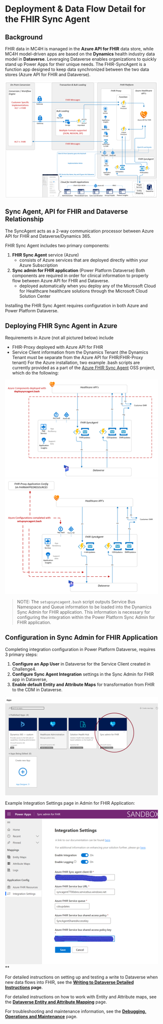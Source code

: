 # Deployment & Data Flow Detail for the FHIR Sync Agent
## Background
FHIR data in MC4H is managed in the **Azure API for FHIR** data store, while MC4H model-driven apps are based on the **Dynamics** health industry data model in **Dataverse**. Leveraging Dataverse enables organizations to quickly stand up Power Apps for their unique needs. The FHIR-SyncAgent is a function app designed to keep data synchronized between the two data stores (Azure API for FHIR and Dataverse).  

![Reference Architecture Data Flow](../docs/media/full-diagram.png)

## Sync Agent, API for FHIR and Dataverse Relationship 
The SyncAgent acts as a 2-way communication processor between Azure API for FHIR and Dataverse/Dynamics 365. 

FHIR Sync Agent includes two primary components:

1. **FHIR Sync Agent** service (Azure)
   * consists of Azure services that are deployed directly within your Azure Subscription
2. **Sync admin for FHIR application** (Power Platform Dataverse)
Both components are required in order for clinical information to properly flow between Azure API for FHIR and Dataverse.
   * deployed automatically when you deploy any of the Microsoft Cloud for Healthcare healthcare solutions through the Microsoft Cloud Solution Center

Installing the FHIR Sync Agent requires configuration in both Azure and Power Platform Dataverse.

## Deploying FHIR Sync Agent in Azure
Requirements in Azure (not all pictured below) include 
- FHIR-Proxy deployed with Azure API for FHIR
- Service Client information from the Dynamics Tenant (the Dynamics Tenant must be separate from the Azure API for FHIR/FHIR-Proxy tenant)
 For the Azure installation, two example .bash scripts are currently provided as a part of the [Azure FHIR Sync Agent](https://github.com/microsoft/fhir-cds-agent) OSS project, which do the following:<br>

![deploysyncagent.bash Components](../docs/media/deploy-components.png)
<br>
![setupSyncAgent.bash Configurations](../docs/media/setup-components.png)

> NOTE: The ```setupsyncagent.bash``` script outputs Service Bus Namespace and Queue information to be loaded into the Dynamics Sync Admin for FHIR application. This information is necessary for configuring the integration within the Power Platform Sync Admin for FHIR application. 
  

## Configuration in Sync Admin for FHIR Application 
Completing integration configuration in Power Platform Dataverse, requires 3 primary steps:
1. **Configure an App User** in Dataverse for the Service Client created in Challenge4. 
2. **Configure Sync Agent Integration** settings in the Sync Admin for FHIR app in Dataverse, 
3. **Enable default Entity and Attribute Maps** for transformation from FHIR to the CDM in Dataverse.

![Sync Agent Integration Settings page in Dataverse](../docs/media/dataverse-syncApp-selection.png)

Example Integration Settings page in Admin for FHIR Application:<br>

![Sync Agent Integration Settings page in Dataverse](../docs/media/dataverse_sync-agent-setup1.png)**

For detailed instructions on setting up and testing a write to Dataverse when new data flows into FHIR, see the **[Writing to Dataverse Detailed Instructions](../Docs/WritingToDataverseDetail.md) page**.

For detailed instructions on how to work with Entity and Attribute maps, see the **[Dataverse Entity and Attribute Mapping](../Docs/ManageSyncAgentMaps.md)** page.

For troubleshooting and maintenance information, see the **[Debugging, Operations and Maintenance](../Docs/Debug-Maintenance.md)** page.

